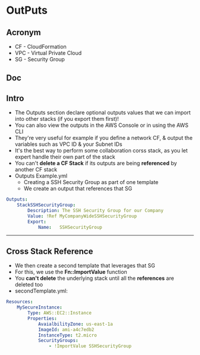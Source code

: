 # OutPuts

## Acronym
* CF - CloudFormation
* VPC - Virtual Private Cloud
* SG - Security Group

## Doc

## Intro
* The Outputs section declare optional outputs values that we can import into other stacks (if you export them first)!
* You can also view the outputs in the AWS Console or in using the AWS CLI
* They're very useful for example if you define a network CF, & output the variables such as VPC ID & your Subnet IDs
* It's the best way to perform some collaboration corss stack, as you let expert handle their own part of the stack
* You can't **delete a CF Stack** if its outputs are being **referenced** by another CF stack
* Outputs Example.yml
    * Creating a SSH Security Group as part of one template
    * We create an output that references that SG
````yml
Outputs:
    StackSSHSecurityGroup:
        Description: The SSH Security Group for our Company
        Value: !Ref MyCompanyWideSSHSecurityGroup
        Export:
            Name:   SSHSecurityGroup
````

---

## Cross Stack Reference
* We then create a second template that leverages that SG
* For this, we use the **Fn::ImportValue** function
* You **can't delete** the underlying stack until all the **references** are deleted too
* secondTemplate.yml:
````yml
Resources:
    MySecureInstance:
        Type: AWS::EC2::Instance
        Properties:
            AvaialbilityZone: us-east-1a
            ImageId: ami-a4c7edb2
            InstanceType: t2.micro
            SecurityGroups:
                - !ImportValue SSHSecurityGroup
````

